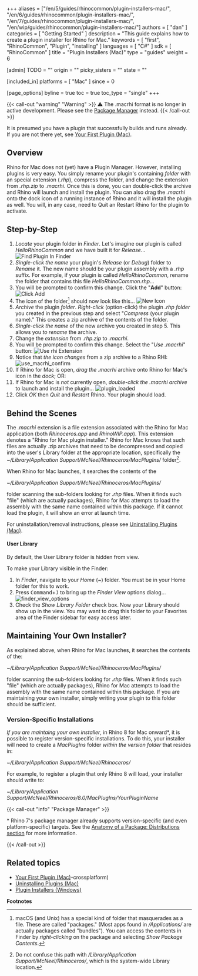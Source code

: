 +++
aliases = ["/en/5/guides/rhinocommon/plugin-installers-mac/", "/en/6/guides/rhinocommon/plugin-installers-mac/", "/en/7/guides/rhinocommon/plugin-installers-mac/", "/en/wip/guides/rhinocommon/plugin-installers-mac/"]
authors = [ "dan" ]
categories = [ "Getting Started" ]
description = "This guide explains how to create a plugin installer for Rhino for Mac."
keywords = [ "first", "RhinoCommon", "Plugin", "installing" ]
languages = [ "C#" ]
sdk = [ "RhinoCommon" ]
title = "Plugin Installers (Mac)"
type = "guides"
weight = 6

[admin]
TODO = ""
origin = ""
picky_sisters = ""
state = ""

[included_in]
platforms = [ "Mac" ]
since = 0

[page_options]
byline = true
toc = true
toc_type = "single"
+++

{{< call-out "warning" "Warning" >}}
⚠️ The .macrhi format is no longer in active development. Please see the <a class="alert-link" href="/guides/yak/creating-a-rhino-plugin-package/">Package Manager</a> instead.
{{< /call-out >}}

It is presumed you have a plugin that successfully builds and runs already.  If you are not there yet, see [Your First Plugin (Mac)](/guides/rhinocommon/your-first-plugin-mac).

## Overview

Rhino for Mac does not (yet) have a Plugin Manager.  However, installing plugins is very easy.  You simply rename your plugin's containing *folder* with an special extension (*.rhp*), compress the folder, and change the extension from *.rhp.zip* to *.macrhi*.  Once this is done, you can double-click the archive and Rhino will launch and install the plugin.  You can also drag the *.macrhi* onto the dock icon of a running instance of Rhino and it will install the plugin as well.  You will, in any case, need to Quit an Restart Rhino for the plugin to activate.

## Step-by-Step

1. *Locate* your plugin folder in *Finder*.  Let's imagine our plugin is called *HelloRhinoCommon* and we have built it for *Release*...
![Find Plugin In Finder](/images/plugin-installer-mac-01.png)
1. *Single-click the name* your plugin's *Release* (or *Debug*) folder to *Rename* it.  The new name should be your plugin assembly with a *.rhp* suffix.  For example, if your plugin is called *HelloRhinoCommon*, rename the folder that contains this file *HelloRhinoCommon.rhp*...
1. You will be prompted to confirm this change.  Click the "**Add**" button:
![Click Add](/images/plugin-installer-mac-02.png)
1. The icon of the folder[^1] should now look like this...
![New Icon](/images/plugin-installer-mac-03.png)
1. *Archive* the plugin *folder*.  *Right-click* (option-click) the plugin *.rhp* *folder* you created in the previous step and select "*Compress* (your plugin name)."  This creates a zip archive of the contents of the folder.
1. *Single-click the name* of the new archive you created in step 5.  This allows you *to rename* the archive.
1. Change the *extension* from *.rhp.zip* to *.macrhi*.  
1. You will be prompted to confirm this change.  Select the "*Use .macrhi*" button:
![Use rhi Extension](/images/plugin-installer-mac-04.png)
1. Notice that *the icon changes* from a zip archive to a Rhino RHI:
![use_macrhi_confirm](/images/plugin-installer-mac-05.png)
1. If Rhino for Mac is open, *drag the* *.macrhi* archive onto Rhino for Mac's icon in the *dock*; OR:
1. If Rhino for Mac is *not* currently open, *double-click the .macrhi archive* to launch and install the plugin...
   ![plugin_loaded](/images/plugin-installer-mac-06.png)
1. Click *OK* then *Quit* and *Restart* Rhino.  Your plugin should load.

## Behind the Scenes

The *.macrhi* extension is a file extension associated with the Rhino for Mac application (both *Rhinoceros.app* and *RhinoWIP.app*).  This extension denotes a "Rhino for Mac plugin installer."  Rhino for Mac knows that such files are actually .zip archives that need to be decompressed and copied into the user's Library folder at the appropriate location, specifically the *~/Library/Application Support/McNeel/Rhinoceros/MacPlugIns/* folder[^2].

When Rhino for Mac launches, it searches the contents of the

*~/Library/Application Support/McNeel/Rhinoceros/MacPlugIns/*

folder scanning the sub-folders looking for *.rhp* files.  When it finds such "file" (which are actually packages), Rhino for Mac attempts to load the assembly with the same name contained within this package.  If it cannot load the plugin, it will show an error at launch time.

For uninstallation/removal instructions, please see [Uninstalling Plugins (Mac)](/guides/rhinocommon/uninstalling-plugins-mac).

#### User Library

By default, the User Library folder is hidden from view.  

To make your Library visible in the Finder:

1. In *Finder*, navigate to your *Home* (*~*) folder.  You must be in your Home folder for this to work.
1. Press <kbd>Command</kbd>+<kbd>J</kbd> to bring up the *Finder View* options dialog...
![finder_view_options](/images/finder-view-options.png)
1. Check the *Show Library Folder* check box.  Now your Library should show up in the view.  You may want to drag this folder to your Favorites area of the Finder sidebar for easy access later.

## Maintaining Your Own Installer?

As explained above, when Rhino for Mac launches, it searches the contents of the:

*~/Library/Application Support/McNeel/Rhinoceros/MacPlugIns/*

folder scanning the sub-folders looking for *.rhp* files. When it finds such "file" (which are actually packages), Rhino for Mac attempts to load the assembly with the same name contained within this package. If you are maintaining your own installer, simply writing your plugin to this folder should be sufficient.

### Version-Specific Installations

*If you are maintaing your own installer*, in Rhino 8 for Mac onward\*, it is possible to register version-specific installations. To do this, your installer will need to create a *MacPlugIns* folder *within the version folder* that resides in:

*~/Library/Application Support/McNeel/Rhinoceros/*

For example, to register a plugin that only Rhino 8 will load, your installer should write to:

*~/Library/Application Support/McNeel/Rhinoceros/8.0/MacPlugIns/YourPluginName*

{{< call-out "info" "Package Manager" >}}

\* Rhino 7's package manager already supports version-specific (and even platform-specific) targets. See the [Anatomy of a Package: Distributions section](/guides/yak/the-anatomy-of-a-package/#distributions) for more information.

{{< /call-out >}}

## Related topics

- [Your First Plugin (Mac)](/guides/rhinocommon/your-first-plugin-mac)-crossplatform)
- [Uninstalling Plugins (Mac)](/guides/rhinocommon/uninstalling-plugins-mac)
- [Plugin Installers (Windows)](/guides/rhinocommon/plugin-installers-windows)

**Footnotes**

[^1]: macOS (and Unix) has a special kind of folder that masquerades as a file.  These are called "packages."  (Most apps found in */Applications/* are actually packages called "bundles").  You can access the contents in Finder by *right-clicking* on the package and selecting *Show Package Contents*.

[^2]: Do not confuse this path with */Library/Application Support/McNeel/Rhinoceros/*, which is the system-wide Library location.
